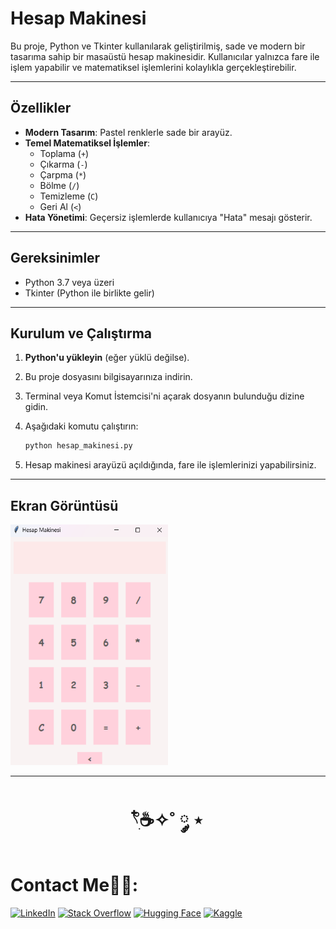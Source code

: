 # Hesap Makinesi

Bu proje, Python ve Tkinter kullanılarak geliştirilmiş, sade ve modern bir tasarıma sahip bir masaüstü hesap makinesidir. Kullanıcılar yalnızca fare ile işlem yapabilir ve matematiksel işlemlerini kolaylıkla gerçekleştirebilir.

---

## Özellikler

- **Modern Tasarım**: Pastel renklerle sade bir arayüz.
- **Temel Matematiksel İşlemler**:
  - Toplama (`+`)
  - Çıkarma (`-`)
  - Çarpma (`*`)
  - Bölme (`/`)
  - Temizleme (`C`)
  - Geri Al (`<`)
- **Hata Yönetimi**: Geçersiz işlemlerde kullanıcıya "Hata" mesajı gösterir.

---

## Gereksinimler

- Python 3.7 veya üzeri
- Tkinter (Python ile birlikte gelir)

---

## Kurulum ve Çalıştırma

1. **Python'u yükleyin** (eğer yüklü değilse).
2. Bu proje dosyasını bilgisayarınıza indirin.
3. Terminal veya Komut İstemcisi'ni açarak dosyanın bulunduğu dizine gidin.
4. Aşağıdaki komutu çalıştırın:

   ```bash
   python hesap_makinesi.py
   ```

5. Hesap makinesi arayüzü açıldığında, fare ile işlemlerinizi yapabilirsiniz.

---


## Ekran Görüntüsü

<img src="pp.png" style="width: 50%;">




---

<h1 align="center"> 𓍢ִ໋☕️✧˚ ༘ ⋆ </h1>

<h1> Contact Me🧑‍💻: </h1>

[![LinkedIn](https://img.shields.io/badge/LinkedIn-0A66C2?style=for-the-badge&logo=linkedin&logoColor=white)](https://www.linkedin.com/in/elfgk/)
[![Stack Overflow](https://img.shields.io/badge/StackOverflow-FE7A16?style=for-the-badge&logo=stackoverflow&logoColor=white)](https://stackoverflow.com/users/27559679/elfgk)
[![Hugging Face](https://img.shields.io/badge/HuggingFace-9C30FF?style=for-the-badge&logo=huggingface&logoColor=white)](https://huggingface.co/elfgk)
[![Kaggle](https://img.shields.io/badge/Kaggle-20BEFF?style=for-the-badge&logo=kaggle&logoColor=white)](https://www.kaggle.com/elfgkk)


